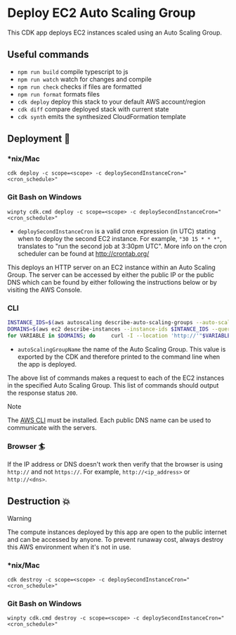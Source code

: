 # Deploy EC2 Auto Scaling Group

This CDK app deploys EC2 instances scaled using an Auto Scaling Group.

## Useful commands

- `npm run build` compile typescript to js
- `npm run watch` watch for changes and compile
- `npm run check` checks if files are formatted
- `npm run format` formats files
- `cdk deploy` deploy this stack to your default AWS account/region
- `cdk diff` compare deployed stack with current state
- `cdk synth` emits the synthesized CloudFormation template

## Deployment :rocket:

### \*nix/Mac

```console
cdk deploy -c scope=<scope> -c deploySecondInstanceCron="<cron_schedule>"
```

### Git Bash on Windows

```console
winpty cdk.cmd deploy -c scope=<scope> -c deploySecondInstanceCron="<cron_schedule>"
```

- `deploySecondInstanceCron` is a valid cron expression (in UTC) stating when to deploy the second EC2 instance. For example, `"30 15 * * *"`, translates to "run the second job at 3:30pm UTC". More info on the cron scheduler can be found at http://crontab.org/

This deploys an HTTP server on an EC2 instance within an Auto Scaling Group. The server can be accessed by either the public IP or the public DNS which can be found by either following the instructions below or by visiting the AWS Console.

### CLI

```Bash
INSTANCE_IDS=$(aws autoscaling describe-auto-scaling-groups --auto-scaling-group-names <autoScalingGroupName> --query "AutoScalingGroups[0].Instances[].InstanceId" --output text)
DOMAINS=$(aws ec2 describe-instances --instance-ids $INTANCE_IDS --query "Reservations[].Instances[].PublicDnsName" --output text)
for VARIABLE in $DOMAINS; do     curl -I --location 'http://'"$VARIABLE"''; done
```

- `autoScalingGroupName` the name of the Auto Scaling Group. This value is exported by the CDK and therefore printed to the command line when the app is deployed.

The above list of commands makes a request to each of the EC2 instances in the specified Auto Scaling Group. This list of commands should output the response status `200`. 

> [!NOTE]
> The [AWS CLI](https://github.com/aws/aws-cli) must be installed. Each public DNS name can be used to communicate with the servers.

### Browser :surfer:

If the IP address or DNS doesn't work then verify that the browser is using `http://` and not `https://`. For example, `http://<ip_address>` or `http://<dns>`.

## Destruction :boom:

> [!WARNING]
> The compute instances deployed by this app are open to the public internet and can be accessed by anyone. To prevent runaway cost, always destroy this AWS environment when it's not in use.

### \*nix/Mac

```console
cdk destroy -c scope=<scope> -c deploySecondInstanceCron="<cron_schedule>"
```

### Git Bash on Windows

```console
winpty cdk.cmd destroy -c scope=<scope> -c deploySecondInstanceCron="<cron_schedule>"
```
